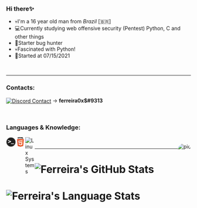 ### Hi there✨

- 💀I'm a 16 year old man from _Brazil_ [🇧🇷]
- 💻Currently studying web offensive security (Pentest) Python, C and other things
- 🚀Starter bug hunter
- 💀Fascinated with Python!
- 🎯Started at 07/15/2021


</br>
<hr>

### Contacts:

[<img align="center" alt="Discord Contact" width="24px" src="https://icon-library.com/images/discord-user-icon/discord-user-icon-16.jpg" />][discord] -> **ferreira0x$#9313**

</br>

### Languages & Knowledge:

<img align="left" alt="Terminal" width="26px" src="https://raw.githubusercontent.com/github/explore/80688e429a7d4ef2fca1e82350fe8e3517d3494d/topics/terminal/terminal.png" />

<img align="left" alt="HTML5" width="26px" src="https://raw.githubusercontent.com/github/explore/80688e429a7d4ef2fca1e82350fe8e3517d3494d/topics/html/html.png" />

<img align="left" alt="Linux Systems" width="26px" src="https://www.alura.com.br/artigos/assets/python-origem/fundo-card.png" />




<div style="display: inline_block"><br>
  <img align="right" alt="pic" height="150" style="border-radius:50px;" src="https://i.ytimg.com/vi/z8XVP2F43Qk/maxresdefault.jpg?size=100?width=1280&height=728">
</div>
<hr>

 # ![Ferreira's GitHub Stats](https://github-readme-stats.vercel.app/api?username=ferreiraklet&show_icons=true&theme=radical)
 
 # ![Ferreira's Language Stats](https://github-readme-stats.vercel.app/api/top-langs/?username=ferreiraklet&layout=compact&langs_count=7&theme=dracula)





<!-- Links -->
[Profile]: https://hackerone.com/ferreira234?type=user
[discord]: https://icon-library.com/images/discord-user-icon/discord-user-icon-16.jpg
